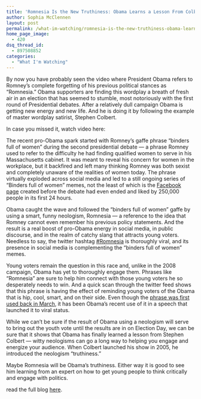 ```yaml
---
title: 'Romnesia Is the New Truthiness: Obama Learns a Lesson From Colbert'
author: Sophia McClennen
layout: post
permalink: /what-im-watching/romnesia-is-the-new-truthiness-obama-learns-a-lesson-from-colbert/
home_page_image:
  - 420
dsq_thread_id:
  - 897508852
categories:
  - "What I'm Watching"
---
```

By now you have probably seen the video where President Obama refers to Romney&#8217;s complete forgetting of his previous political stances as &#8220;Romnesia.&#8221; Obama supporters are finding this wordplay a breath of fresh air in an election that has seemed to stumble, most notoriously with the first round of Presidential debates. After a relatively dull campaign Obama is getting new energy and new life. And he is doing it by following the example of master wordplay satirist, Stephen Colbert.

In case you missed it, watch video here:



The recent pro-Obama spark started with Romney&#8217;s gaffe phrase &#8220;binders full of women&#8221; during the second presidential debate &#8212; a phrase Romney used to refer to the difficulty he had finding qualified women to serve in his Massachusetts cabinet. It was meant to reveal his concern for women in the workplace, but it backfired and left many thinking Romney was both sexist and completely unaware of the realities of women today. The phrase virtually exploded across social media and led to a still ongoing series of &#8220;Binders full of women&#8221; memes, not the least of which is the <a href="http://www.facebook.com/romneybindersfullofwomen?ref=ts&fref=ts" target="_hplink">Facebook page</a> created before the debate had even ended and liked by 250,000 people in its first 24 hours.

Obama caught the wave and followed the &#8220;binders full of women&#8221; gaffe by using a smart, funny neologism, Romnesia &#8212; a reference to the idea that Romney cannot even remember his previous policy statements. And the result is a real boost of pro-Obama energy in social media, in public discourse, and in the realm of catchy slang that attracts young voters. Needless to say, the twitter hashtag <a href="https://twitter.com/search?q=romnesia&src=typd" target="_hplink">#Romnesia</a> is thoroughly viral, and its presence in social media is complementing the &#8220;binders full of women&#8221; memes.

Young voters remain the question in this race and, unlike in the 2008 campaign, Obama has yet to thoroughly engage them. Phrases like &#8220;Romnesia&#8221; are sure to help him connect with those young voters he so desperately needs to win. And a quick scan through the twitter feed shows that this phrase is having the effect of reminding young voters of the Obama that is hip, cool, smart, and on their side. Even though the <a href="http://www.politico.com/news/stories/1012/82643.html#.UIM84qu-CeY.twitter" target="_hplink">phrase was first used back in March</a>, it has been Obama&#8217;s recent use of it in a speech that launched it to viral status.

While we can&#8217;t be sure if the result of Obama using a neologism will serve to bring out the youth vote until the results are in on Election Day, we can be sure that it shows that Obama has finally learned a lesson from Stephen Colbert &#8212; witty neologisms can go a long way to helping you engage and energize your audience. When Colbert launched his show in 2005, he introduced the neologism &#8220;truthiness.&#8221;

Maybe Romnesia will be Obama&#8217;s truthiness. Either way it is good to see him learning from an expert on how to get young people to think critically and engage with politics.

read the full blog [here][1].

 [1]: http://www.huffingtonpost.com/sophia-a-mcclennen/romnesia-colbert_b_1994652.html